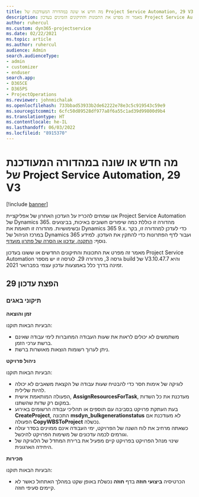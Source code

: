```yaml
---
title: מה חדש או שונה במהדורה המעודכנת של Project Service Automation, 29 V3
description: מאמר זה מפרט את התכונות והתיקונים הזמינים בעדכון Project Service Automation מהדורה 29, גרסה 3.
author: ruhercul
ms.custom: dyn365-projectservice
ms.date: 02/22/2021
ms.topic: article
ms.author: ruhercul
audience: Admin
search.audienceType:
- admin
- customizer
- enduser
search.app:
- D365CE
- D365PS
- ProjectOperations
ms.reviewer: johnmichalak
ms.openlocfilehash: 733bbad53933b2de62222e78e3c5c919543c59e9
ms.sourcegitcommit: 6cfc50d89528df977a8f6a55c1ad39d99800d9b4
ms.translationtype: HT
ms.contentlocale: he-IL
ms.lasthandoff: 06/03/2022
ms.locfileid: "8915370"
---
```

# <a name="whats-new-or-changed-in-project-service-automation-update-release-29-v3"></a>מה חדש או שונה במהדורה המעודכנת של Project Service Automation, 29 V3

[!include [banner](../includes/psa-now-project-operations.md)]

אנו שמחים להכריז על העדכון האחרון של אפליקציית Project Service Automation של Dynamics 365. מהדורה זו כוללת כמה שיפורים חשובים באיכות, בביצועים ובשימושיות. מהדורה זו תואמת את Dynamics 365 9.x. כדי לעדכן למהדורה זו, בקר במרכז הניהול של Dynamics 365 ועבור לדף הפתרונות כדי להתקין את העדכון. למידע נוסף: [התקנה, עדכון או הסרה של פתרון מועדף](/power-platform/admin/install-remove-preferred-solution).

מאמר זה מפרט את התכונות והתיקונים החדשים או ששונו בעדכון Project Service Automation גרסה 3, מהדורה 29. לגרסה זו יש מספר build של V3.10.47.7 והיא זמינה בדרך כלל באמצעות עדכון עצמי בפברואר 2021.

## <a name="update-release-29"></a>הפצת עדכון 29

### <a name="bug-fixes"></a>תיקוני באגים

**זמן והוצאה**

הבעיות הבאות תוקנו:

- משתמשים לא יכולים לראות את שעות העבודה המחוברות לימי עבודה שאינם ברשת ערכי הזמן.
- ניתן לערוך רשומות הוצאות מאושרות ברשת.

**ניהול פרויקט**

הבעיות הבאות תוקנו:

- לוגיקה של אימות חסר כדי להבטיח שעות עבודה של הקצאת משאבים לא יכולה להיות שלילית.
- הפעולה המותאמת אישית, **AssignResourcesForTask**, מעדכנת את כל השדות במקום רק שדות שהשתנו.
- בעת העתקת פרויקט בסביבה עם תוספים או תהליכי עבודה הרשומים באירוע **CreateProject**, התכונה **msdyn_bulkgenerationstatus** לא מעודכנת אם הפעולה **CopyWBSToProject** נכשלה.
- כשאתה מרחיב את לוח השנה של הפרויקט, ימי העבודה אינם ממוינים בסדר עולה וגורמים לכמה עדכונים של משימות הפרויקט להיכשל.
- שינוי מנהל הפרויקט בפרויקט קיים מפעיל את ברירת המחדל של הלוגיקה של היחידה הארגונית.

**מכירות**

הבעיות הבאות תוקנו:

- הכרטיסיה **ביצועי חוזה** בדף **חוזה** נכשלת באופן שקט במהלך האתחול כאשר לא קיימים סעיפי חוזה.
